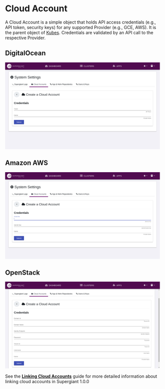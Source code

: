 # Cloud Account

A Cloud Account is a simple object that holds API access credentials (e.g., API token, security keys) for any supported Provider (e.g., GCE, AWS). It is the parent object of [Kubes](http://supergiant.readthedocs.io/en/docs/Concepts/kube/).  Credentials are validated by an API call to the respective Provider.

## DigitalOcean

![](../img/digital-ocean-credentials.png)

## Amazon AWS

![](../img/aws-cloud-acc-credentials.png)

## OpenStack

![](../img/openstack-cloud-credentials.png)

See the **[Linking Cloud Accounts](http://supergiant.readthedocs.io/en/docs/Using%20the%20UI/cloud_accounts/)** guide for more detailed information about linking cloud accounts in Supergiant 1.0.0